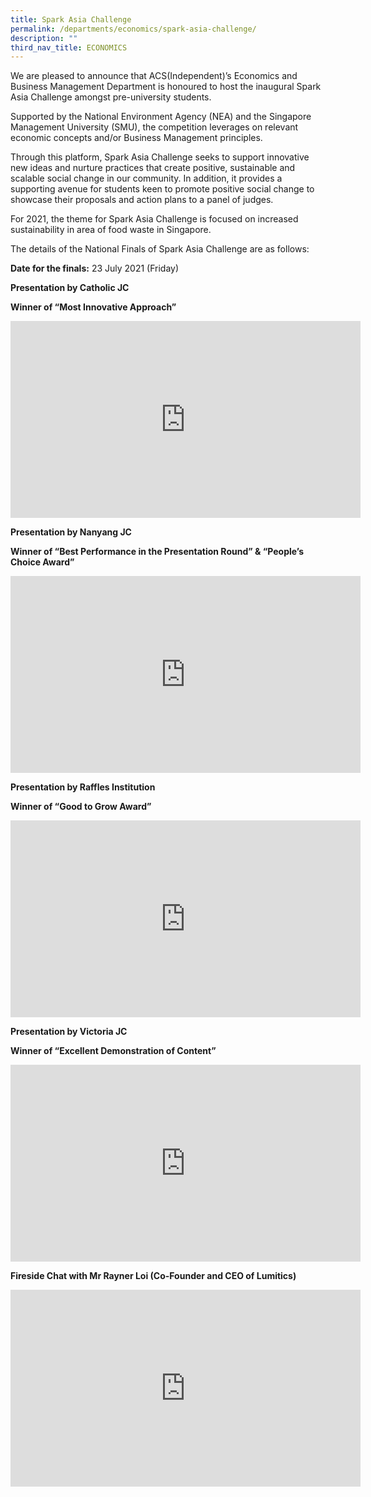 ```yaml
---
title: Spark Asia Challenge
permalink: /departments/economics/spark-asia-challenge/
description: ""
third_nav_title: ECONOMICS
---
```

We are pleased to announce that ACS(Independent)’s Economics and Business Management Department is honoured to host the inaugural Spark Asia Challenge amongst pre-university students.

Supported by the National Environment Agency (NEA) and the Singapore Management University (SMU), the competition leverages on relevant economic concepts and/or Business Management principles.

Through this platform, Spark Asia Challenge seeks to support innovative new ideas and nurture practices that create positive, sustainable and scalable social change in our community. In addition, it provides a supporting avenue for students keen to promote positive social change to showcase their proposals and action plans to a panel of judges.

For 2021, the theme for Spark Asia Challenge is focused on increased sustainability in area of food waste in Singapore.

The details of the National Finals of Spark Asia Challenge are as follows:

**Date for the finals:** 23 July 2021 (Friday)

**Presentation by Catholic JC**

**Winner of “Most Innovative Approach”**

<iframe width="560" height="315" src="https://www.youtube.com/embed/-7kqU08Y-oo" title="Presentation by Catholic JC" frameborder="0" allow="accelerometer; autoplay; clipboard-write; encrypted-media; gyroscope; picture-in-picture; web-share" allowfullscreen></iframe>

**Presentation by Nanyang JC**

**Winner of “Best Performance in the Presentation Round” & “People’s Choice Award”**

<iframe width="560" height="315" src="https://www.youtube.com/embed/3cMD2IMd1LU" title="Presentation by Nanyang JC" frameborder="0" allow="accelerometer; autoplay; clipboard-write; encrypted-media; gyroscope; picture-in-picture; web-share" allowfullscreen></iframe>

**Presentation by Raffles Institution**

**Winner of “Good to Grow Award”**

<iframe width="560" height="315" src="https://www.youtube.com/embed/QemyrcFgSFo" title="Presentation by Raffles Institution" frameborder="0" allow="accelerometer; autoplay; clipboard-write; encrypted-media; gyroscope; picture-in-picture; web-share" allowfullscreen></iframe>

**Presentation by Victoria JC**

**Winner of “Excellent Demonstration of Content”**

<iframe width="560" height="315" src="https://www.youtube.com/embed/8nxTlqDTthA" title="Presentation by Victoria JC" frameborder="0" allow="accelerometer; autoplay; clipboard-write; encrypted-media; gyroscope; picture-in-picture; web-share" allowfullscreen></iframe>

**Fireside Chat with Mr Rayner Loi (Co-Founder and CEO of Lumitics)**

<iframe width="560" height="315" src="https://www.youtube.com/embed/23Sq5psa7_c" title="Fireside Chat with Mr Rayner Loi (Co-Founder and CEO of Lumitics)" frameborder="0" allow="accelerometer; autoplay; clipboard-write; encrypted-media; gyroscope; picture-in-picture; web-share" allowfullscreen></iframe>